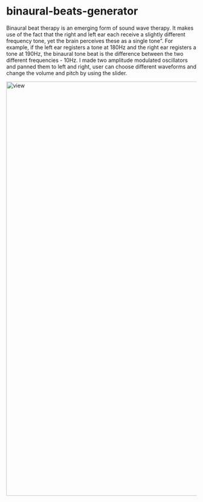 # binaural-beats-generator
 
Binaural beat therapy is an emerging form of sound wave therapy. It makes use of the fact that the right and left ear each receive a slightly different frequency tone, yet the brain perceives these as a single tone”. For example, if the left ear registers a tone at 180Hz and the right ear registers a tone at 190Hz, the binaural tone beat is the difference between the two different frequencies - 10Hz.
I made two amplitude modulated oscillators and panned them to left and right, user can choose different waveforms and change the volume and pitch by using the slider.

<img width="1093" alt="view" src="https://user-images.githubusercontent.com/118258469/211641091-dcef591c-ab4a-484e-be61-e440409acaa3.png">
